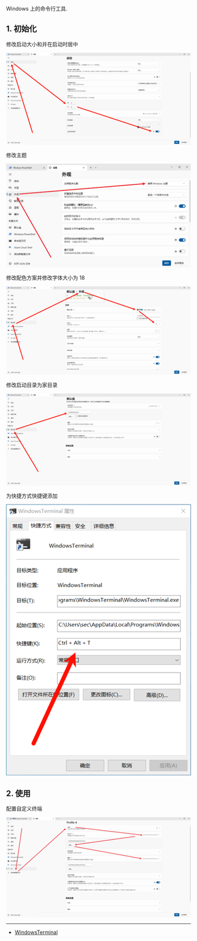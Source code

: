 Windows 上的命令行工具.

## 1. 初始化

修改启动大小和并在启动时居中

![修改启动大小和并在启动时居中](./../../../../../../images/Windows%20Terminal/%E4%BF%AE%E6%94%B9%E5%90%AF%E5%8A%A8%E5%A4%A7%E5%B0%8F%E5%92%8C%E5%B9%B6%E5%9C%A8%E5%90%AF%E5%8A%A8%E6%97%B6%E5%B1%85%E4%B8%AD.png)

修改主题

![修改主题](./../../../../../../images/Windows%20Terminal/%E4%BF%AE%E6%94%B9%E4%B8%BB%E9%A2%98.png)

修改配色方案并修改字体大小为 18

![修改配色方案并修改字体大小为 18](./../../../../../../images/Windows%20Terminal/%E4%BF%AE%E6%94%B9%E9%85%8D%E8%89%B2%E6%96%B9%E6%A1%88%E5%B9%B6%E4%BF%AE%E6%94%B9%E5%AD%97%E4%BD%93%E5%A4%A7%E5%B0%8F%E4%B8%BA%2018.png)

修改启动目录为家目录

![修改启动目录为家目录](./../../../../../../images/Windows%20Terminal/%E4%BF%AE%E6%94%B9%E5%90%AF%E5%8A%A8%E7%9B%AE%E5%BD%95%E4%B8%BA%E5%AE%B6%E7%9B%AE%E5%BD%95.png)

为快捷方式快捷键添加

![为快捷方式快捷键添加](./../../../../../../images/Windows%20Terminal/%E4%B8%BA%E5%BF%AB%E6%8D%B7%E6%96%B9%E5%BC%8F%E5%BF%AB%E6%8D%B7%E9%94%AE%E6%B7%BB%E5%8A%A0.png)



## 2. 使用

配置自定义终端

![配置自定义终端](./../../../../../../images/Windows%20Terminal/%E9%85%8D%E7%BD%AE%E8%87%AA%E5%AE%9A%E4%B9%89%E7%BB%88%E7%AB%AF.png)

---

- [WindowsTerminal](https://github.com/microsoft/terminal)